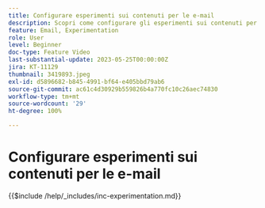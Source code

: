```yaml
---
title: Configurare esperimenti sui contenuti per le e-mail
description: Scopri come configurare gli esperimenti sui contenuti per test A/B ed esplora al meglio i contenuti e-mail per raggiungere gli obiettivi aziendali.
feature: Email, Experimentation
role: User
level: Beginner
doc-type: Feature Video
last-substantial-update: 2023-05-25T00:00:00Z
jira: KT-11129
thumbnail: 3419893.jpeg
exl-id: d5896682-b845-4991-bf64-e405bbd79ab6
source-git-commit: ac61c4d30929b559826b4a770fc10c26aec74830
workflow-type: tm+mt
source-wordcount: '29'
ht-degree: 100%

---
```


# Configurare esperimenti sui contenuti per le e-mail

{{$include /help/_includes/inc-experimentation.md}}
